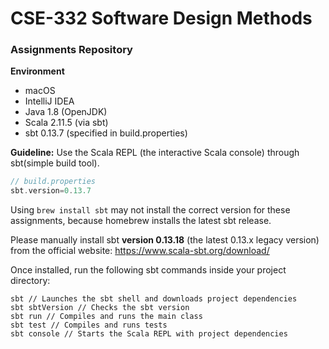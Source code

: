 # CSE-332 Software Design Methods
### Assignments Repository

**Environment**
- macOS
- IntelliJ IDEA
- Java 1.8 (OpenJDK)
- Scala 2.11.5 (via sbt)
- sbt 0.13.7 (specified in build.properties)

**Guideline:** Use the Scala REPL (the interactive Scala console) through sbt(simple build tool).

```scala
// build.properties
sbt.version=0.13.7
```

Using ```brew install sbt``` may not install the correct version for these assignments,
because homebrew installs the latest sbt release.

Please manually install sbt **version 0.13.18** (the latest 0.13.x legacy version) from the official website: https://www.scala-sbt.org/download/

Once installed, run the following sbt commands inside your project directory:
```shell
sbt // Launches the sbt shell and downloads project dependencies
sbt sbtVersion // Checks the sbt version
sbt run // Compiles and runs the main class
sbt test // Compiles and runs tests
sbt console // Starts the Scala REPL with project dependencies
```